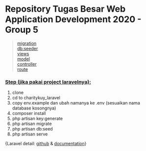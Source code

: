# Repository Tugas Besar Web Application Development 2020 - Group 5

> [migration](https://github.com/zeeniye/CharityKuy-wad5/tree/main/charitykuy_laravel/database/migrations)<br>
> [db:seeder](https://github.com/zeeniye/CharityKuy-wad5/tree/main/charitykuy_laravel/database/seeders)<br>
> [views](https://github.com/zeeniye/CharityKuy-wad5/tree/main/charitykuy_laravel/resources/views)<br>
> [model](https://github.com/zeeniye/CharityKuy-wad5/tree/main/charitykuy_laravel/app/Models)<br>
> [controller](https://github.com/zeeniye/CharityKuy-wad5/tree/main/charitykuy_laravel/app/Http/Controllers)<br>
> [route](https://github.com/zeeniye/CharityKuy-wad5/blob/main/charitykuy_laravel/routes/web.php)<br>

### [Step (jika pakai project laravelnya):](https://medium.com/@shuvosutradhar/clone-laravel-project-from-github-d712f594d68d)
1. clone
2. cd to charitykuy_laravel
3. copy env.example dan ubah namanya ke .env (sesuaikan nama database kosongnya)
4. composer install
5. php artisan key:generate
6. php artisan migrate
7. php artisan db:seed
8. php artisan serve

{Laravel detail: [github](https://github.com/laravel/laravel) & [documentation](https://laravel.com/docs/8.x/installation)}
